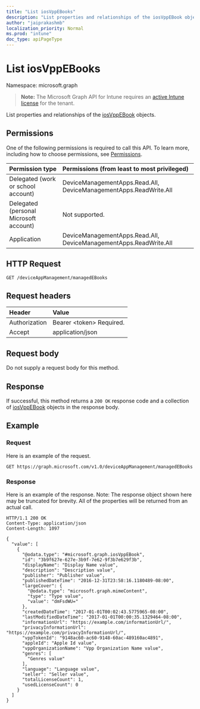 ```yaml
---
title: "List iosVppEBooks"
description: "List properties and relationships of the iosVppEBook objects."
author: "jaiprakashmb"
localization_priority: Normal
ms.prod: "intune"
doc_type: apiPageType
---
```


# List iosVppEBooks

Namespace: microsoft.graph

> **Note:** The Microsoft Graph API for Intune requires an [active Intune license](https://go.microsoft.com/fwlink/?linkid=839381) for the tenant.

List properties and relationships of the [iosVppEBook](../resources/intune-books-iosvppebook.md) objects.

## Permissions
One of the following permissions is required to call this API. To learn more, including how to choose permissions, see [Permissions](/graph/permissions-reference).

|Permission type|Permissions (from least to most privileged)|
|:---|:---|
|Delegated (work or school account)|DeviceManagementApps.Read.All, DeviceManagementApps.ReadWrite.All|
|Delegated (personal Microsoft account)|Not supported.|
|Application|DeviceManagementApps.Read.All, DeviceManagementApps.ReadWrite.All|

## HTTP Request
<!-- {
  "blockType": "ignored"
}
-->
``` http
GET /deviceAppManagement/managedEBooks
```

## Request headers
|Header|Value|
|:---|:---|
|Authorization|Bearer &lt;token&gt; Required.|
|Accept|application/json|

## Request body
Do not supply a request body for this method.

## Response
If successful, this method returns a `200 OK` response code and a collection of [iosVppEBook](../resources/intune-books-iosvppebook.md) objects in the response body.

## Example

### Request
Here is an example of the request.

<!-- { "blockType": "request" , "name" : "intune_books_iosvppebook_list_list_iosvppebooks" }-->
``` http
GET https://graph.microsoft.com/v1.0/deviceAppManagement/managedEBooks
```

### Response
Here is an example of the response. Note: The response object shown here may be truncated for brevity. All of the properties will be returned from an actual call.

<!-- { "blockType": "response" , "@odata.type" : "Edm.String" }-->
``` http
HTTP/1.1 200 OK
Content-Type: application/json
Content-Length: 1097

{
  "value": [
    {
      "@odata.type": "#microsoft.graph.iosVppEBook",
      "id": "3b9f627e-627e-3b9f-7e62-9f3b7e629f3b",
      "displayName": "Display Name value",
      "description": "Description value",
      "publisher": "Publisher value",
      "publishedDateTime": "2016-12-31T23:58:16.1180489-08:00",
      "largeCover": {
        "@odata.type": "microsoft.graph.mimeContent",
        "type": "Type value",
        "value": "dmFsdWU="
      },
      "createdDateTime": "2017-01-01T00:02:43.5775965-08:00",
      "lastModifiedDateTime": "2017-01-01T00:00:35.1329464-08:00",
      "informationUrl": "https://example.com/informationUrl/",
      "privacyInformationUrl": "https://example.com/privacyInformationUrl/",
      "vppTokenId": "9148ac60-ac60-9148-60ac-489160ac4891",
      "appleId": "Apple Id value",
      "vppOrganizationName": "Vpp Organization Name value",
      "genres": [
        "Genres value"
      ],
      "language": "Language value",
      "seller": "Seller value",
      "totalLicenseCount": 1,
      "usedLicenseCount": 0
    }
  ]
}
```
